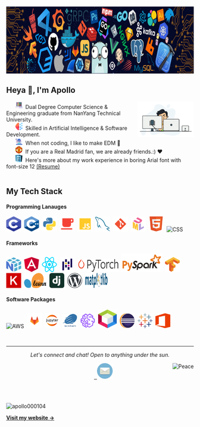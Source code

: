 <p align="center"><img src="https://github.com/apollo000104/apollo000104/blob/main/header.png" width="1380px" height="180px"></p>

<h2 align="left">Heya 👋, I'm Apollo</h2>
<!--Intro Section-->
<img src="https://github.com/apollo000104/apollo000104/blob/main/intro.gif" width="30%" align="right">

&nbsp;&nbsp;&nbsp;&nbsp;&nbsp;&nbsp;<img src="https://github.com/apollo000104/apollo000104/blob/main/icons/cs.svg" alt="C" width="20" height="20" />&nbsp;&nbsp;Dual Degree Computer Science & Engineering graduate from NanYang Technical University.<br>
&nbsp;&nbsp;&nbsp;&nbsp;&nbsp;&nbsp;<img src="https://github.com/apollo000104/apollo000104/blob/main/icons/ai.svg" alt="C" width="20" height="20" />&nbsp;&nbsp;Skilled in Artificial Intelligence & Software Development.<br>
&nbsp;&nbsp;&nbsp;&nbsp;&nbsp;&nbsp;<img src="https://github.com/apollo000104/apollo000104/blob/main/icons/dj.svg" alt="C" width="20" height="20" />&nbsp;&nbsp;When not coding, I like to make EDM :metal:<br>
&nbsp;&nbsp;&nbsp;&nbsp;&nbsp;&nbsp;<img src="https://github.com/apollo000104/apollo000104/blob/main/icons/manu.svg" alt="C" width="20" height="20" />&nbsp;&nbsp;If you are a Real Madrid fan, we are already friends.:) :heart: <br>
&nbsp;&nbsp;&nbsp;&nbsp;&nbsp;&nbsp;<img src="https://github.com/apollo000104/apollo000104/blob/main/icons/cv.svg" alt="C" width="20" height="20" />&nbsp;&nbsp;Here's more about my work experience in boring Arial font with font-size 12 [(Resume)](https://Resume.pdf) <br><br>

<!--Skills Section-->
## My Tech Stack
<p align="left">
	<h4> Programming Lanauges</h4><p>
	<img src="https://github.com/apollo000104/apollo000104/blob/main/icons/c.svg" alt="C" width="40" height="40" />&nbsp;
	<img src="https://github.com/apollo000104/apollo000104/blob/main/icons/cpp.svg" alt="C++" width="40" height="40" />&nbsp;
	<img src="https://github.com/PKief/vscode-material-icon-theme/blob/main/icons/python.svg" alt="python" width="40" height="40" />&nbsp;
	<img src="https://github.com/PKief/vscode-material-icon-theme/blob/main/icons/java.svg" alt="java" width="40" height="40" />&nbsp;
	<img src="https://github.com/PKief/vscode-material-icon-theme/blob/main/icons/javascript.svg" alt="javascript" width="40" height="40" />&nbsp;
	<img src="https://github.com/apollo000104/apollo000104/blob/main/icons/mysql.svg" alt="SQL" width="40" height="40" />&nbsp;
	<img src="https://github.com/apollo000104/apollo000104/blob/main/icons/git.svg" alt="Git" width="40" height="40" />&nbsp;
	<img src="https://github.com/PKief/vscode-material-icon-theme/blob/main/icons/uml.svg" alt="UML" width="40" height="40" />&nbsp;
	<img src="https://github.com/apollo000104/apollo000104/blob/main/icons/html.svg" alt="HTML" width="40" height="40" />&nbsp;
	<img src="https://github.com/apollo000104/apollo000104/blob/main/icons/css.svg" alt="CSS" width="40" height="40" />&nbsp;</p>
<p align="left">
	<h4> Frameworks</h4><p>
	<img src="https://github.com/apollo000104/apollo000104/blob/main/icons/numpy.svg" alt="Numpy" width="40" height="40" />&nbsp;
	<img src="https://github.com/apollo000104/apollo000104/blob/main/icons/angular-icon.svg" alt="Angular" width="40" height="40" />&nbsp;
	<img src="https://github.com/apollo000104/apollo000104/blob/main/icons/react-js-icon.svg" alt="React" width="40" height="40" />&nbsp;
	<img src="https://github.com/apollo000104/apollo000104/blob/main/icons/pandas.svg" alt="Pandas" width="40" height="40" />&nbsp;	
	<img src="https://github.com/apollo000104/apollo000104/blob/main/icons/pytorch.png" alt="PyTorch" width="110" height="35" />&nbsp;
	<img src="https://github.com/apollo000104/apollo000104/blob/main/icons/pyspark.png" alt="PySpark" width="110" height="50" />&nbsp;
	<img src="https://github.com/apollo000104/apollo000104/blob/main/icons/tensorflow-tf.svg" alt="TensorFlow" width="40" height="40" />&nbsp;
	<img src="https://github.com/apollo000104/apollo000104/blob/main/icons/keras.svg" alt="Keras" width="40" height="40" />&nbsp;
	<img src="https://github.com/apollo000104/apollo000104/blob/main/icons/scikit-learn.svg" alt="Scikit Learn" width="60" height="40" />&nbsp;
	<img src="https://github.com/apollo000104/apollo000104/blob/main/icons/django.svg" alt="Django" width="40" height="40" />&nbsp;
	<img src="https://github.com/apollo000104/apollo000104/blob/main/icons/wordpress-icon.svg" alt="Wordpress" width="40" height="40" />&nbsp;
	<img src="https://github.com/apollo000104/apollo000104/blob/main/icons/matplotlib.svg" alt="Matplotlib" width="60" height="40" />&nbsp;</p>
<p align="left">
	<h4>Software Packages</h4><p>
	<img src="https://github.com/apollo000104/apollo000104/blob/main/icons/aws-icon.svg" alt="AWS" width="40" height="40" />&nbsp;
	<img src="https://github.com/apollo000104/apollo000104/blob/main/icons/gitlab.svg" alt="GitLab" width="40" height="40" />&nbsp;
	<img src="https://github.com/apollo000104/apollo000104/blob/main/icons/jupyter.png" alt="Jupyter" width="40" height="40" />&nbsp;
	<img src="https://github.com/apollo000104/apollo000104/blob/main/icons/zeppelin.png" alt="Zeppelin" width="40" height="40" />&nbsp;
	<img src="https://github.com/apollo000104/apollo000104/blob/main/icons/sagemaker.png" alt="Sagemaker" width="40" height="40" />&nbsp;
	<img src="https://github.com/apollo000104/apollo000104/blob/main/icons/netbeans.svg" alt="Netbeans" width="50" height="50" />&nbsp;
	<img src="https://github.com/apollo000104/apollo000104/blob/main/icons/eclipse.svg" alt="eclipse" width="40" height="40" />&nbsp;
	<img src="https://github.com/apollo000104/apollo000104/blob/main/icons/tableau.svg" alt="Tableau" width="40" height="40" />&nbsp;
	<img src="https://github.com/apollo000104/apollo000104/blob/main/icons/office.svg" alt="Office" width="40" height="40" />&nbsp;</p>
</p><br>
<!--Connect Section-->
<hr>
<p align="center">
<i>Let's connect and chat! Open to anything under the sun.</i><br>
<p align="center">
	&nbsp;&nbsp;&nbsp;&nbsp;&nbsp;&nbsp;&nbsp;&nbsp;&nbsp;&nbsp;&nbsp;&nbsp;&nbsp;&nbsp;&nbsp;&nbsp;&nbsp;&nbsp;
	<a href="mailto:apollo000104@gmail.com">
		&nbsp;&nbsp;<img alt="Apollo - Mail" width="42px" src="https://github.com/apollo000104/apollo000104/blob/main/icons/email.svg"/>
	</a>
<img align="right" src="https://res.cloudinary.com/murshidazher/image/upload/w_auto,dpr_1.0,c_scale,f_webp,fl_awebp.progressive.progressive:semi,f_webp,fl_awebp,q_100/readme-peace.png" height="140" title="Peace" />
</p><br><br>

<!-- Profile Views -->

<p align="left"><img src="https://komarev.com/ghpvc/?username=apollo000104&label=Profile%20views&color=0e75b6&style=flat" alt="apollo000104" height=21px/></p>

**[Visit my website &rarr;](https://apollo.technology/)**
